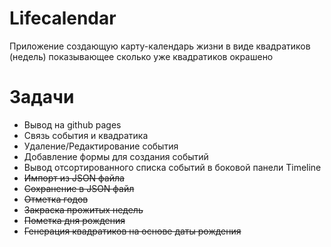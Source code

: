 # Lifecalendar

Приложение создающую карту-календарь жизни в виде квадратиков (недель)
показывающее сколько уже квадратиков окрашено


# Задачи
- Вывод на github pages
- Связь события и квадратика
- Удаление/Редактирование события
- Добавление формы для создания событий
- Вывод отсортированного списка событий в боковой панели Timeline
- ~~Импорт из JSON файла~~
- ~~Сохранение в JSON файл~~
- ~~Отметка годов~~
- ~~Закраска прожитых недель~~
- ~~Пометка дня рождения~~
- ~~Генерация квадратиков на основе даты рождения~~
